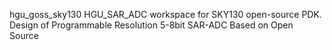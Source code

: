 hgu_goss_sky130
HGU_SAR_ADC workspace for SKY130 open-source PDK.
Design of Programmable Resolution 5-8bit SAR-ADC Based on Open Source
